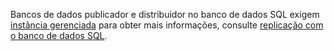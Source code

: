 Bancos de dados publicador e distribuidor no banco de dados SQL exigem [instância gerenciada](https://docs.microsoft.com/azure/sql-database/sql-database-managed-instance) para obter mais informações, consulte [replicação com o banco de dados SQL](http://docs.microsoft.com/sql/relational-databases/replication/replication-to-sql-database).